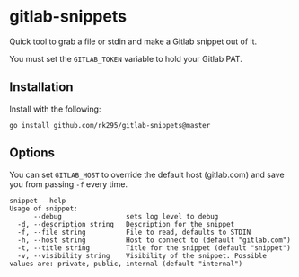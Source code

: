 # gitlab-snippets

Quick tool to grab a file or stdin and make a Gitlab snippet out of it. 

You must set the `GITLAB_TOKEN` variable to hold your Gitlab PAT.

## Installation

Install with the following:

```
go install github.com/rk295/gitlab-snippets@master
```

## Options

You can set `GITLAB_HOST` to override the default host (gitlab.com) and save you from passing `-f` every time.

```
snippet --help
Usage of snippet:
      --debug                sets log level to debug
  -d, --description string   Description for the snippet
  -f, --file string          File to read, defaults to STDIN
  -h, --host string          Host to connect to (default "gitlab.com")
  -t, --title string         Title for the snippet (default "snippet")
  -v, --visibility string    Visibility of the snippet. Possible values are: private, public, internal (default "internal")
```